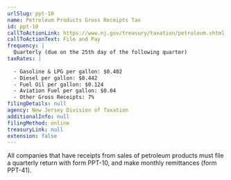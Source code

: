 ```yaml
---
urlSlug: ppt-10
name: Petroleum Products Gross Receipts Tax
id: ppt-10
callToActionLink: https://www.nj.gov/treasury/taxation/petroleum.shtml
callToActionText: File and Pay
frequency: |
  Quarterly (due on the 25th day of the following quarter)
taxRates: |
  
  - Gasoline & LPG per gallon: $0.402
  - Diesel per gallon: $0.442
  - Fuel Oil per gallon: $0.124
  - Aviation Fuel per gallon: $0.04
  - Other Gross Receipts: 7%
filingDetails: null
agency: New Jersey Division of Taxation
additionalInfo: null
filingMethod: online
treasuryLink: null
extension: false
---
```


All companies that have receipts from sales of petroleum products must file a quarterly return with form PPT-10, and make monthly remittances (form PPT-41).
